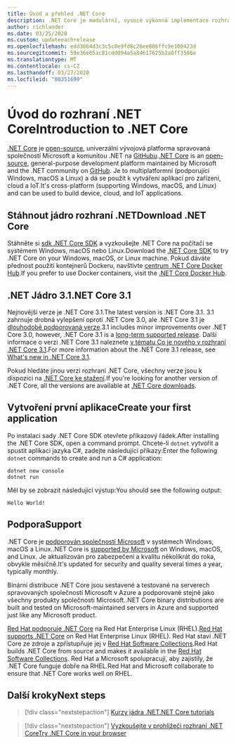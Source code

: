 ```yaml
---
title: Úvod a přehled .NET Core
description: .NET Core je modulární, vysoce výkonná implementace rozhraní .NET pro vytváření aplikací pro Windows, Linux a macOS. Další informace o .NET Core pro started a) začínáme.
author: richlander
ms.date: 03/25/2020
ms.custom: updateeachrelease
ms.openlocfilehash: edd3864d3c3c5c0e9fd8c26ee806ffc9e100423d
ms.sourcegitcommit: 59e36e65ac81cdd094a5a84617625b2a0ff3506e
ms.translationtype: MT
ms.contentlocale: cs-CZ
ms.lasthandoff: 03/27/2020
ms.locfileid: "80351699"
---
```

# <a name="introduction-to-net-core"></a><span data-ttu-id="289b7-104">Úvod do rozhraní .NET Core</span><span class="sxs-lookup"><span data-stu-id="289b7-104">Introduction to .NET Core</span></span>

<span data-ttu-id="289b7-105">[.NET Core](about.md) je [open-source](https://github.com/dotnet/runtime/blob/master/LICENSE.TXT), univerzální vývojová platforma spravovaná společností Microsoft a komunitou .NET na [GitHubu](https://github.com/dotnet/core).</span><span class="sxs-lookup"><span data-stu-id="289b7-105">[.NET Core](about.md) is an [open-source](https://github.com/dotnet/runtime/blob/master/LICENSE.TXT), general-purpose development platform maintained by Microsoft and the .NET community on [GitHub](https://github.com/dotnet/core).</span></span> <span data-ttu-id="289b7-106">Je to multiplatformní (podporující Windows, macOS a Linux) a dá se použít k vytváření aplikací pro zařízení, cloud a IoT.</span><span class="sxs-lookup"><span data-stu-id="289b7-106">It's cross-platform (supporting Windows, macOS, and Linux) and can be used to build device, cloud, and IoT applications.</span></span>

## <a name="download-net-core"></a><span data-ttu-id="289b7-107">Stáhnout jádro rozhraní .NET</span><span class="sxs-lookup"><span data-stu-id="289b7-107">Download .NET Core</span></span>

<span data-ttu-id="289b7-108">Stáhněte si [sdk .NET Core SDK](https://dotnet.microsoft.com/download) a vyzkoušejte .NET Core na počítači se systémem Windows, macOS nebo Linux.</span><span class="sxs-lookup"><span data-stu-id="289b7-108">Download the [.NET Core SDK](https://dotnet.microsoft.com/download) to try .NET Core on your Windows, macOS, or Linux machine.</span></span> <span data-ttu-id="289b7-109">Pokud dáváte přednost použití kontejnerů Dockeru, navštivte [centrum .NET Core Docker Hub](https://hub.docker.com/_/microsoft-dotnet-core/).</span><span class="sxs-lookup"><span data-stu-id="289b7-109">If you prefer to use Docker containers, visit the [.NET Core Docker Hub](https://hub.docker.com/_/microsoft-dotnet-core/).</span></span>

## <a name="net-core-31"></a><span data-ttu-id="289b7-110">.NET Jádro 3.1</span><span class="sxs-lookup"><span data-stu-id="289b7-110">.NET Core 3.1</span></span>

<span data-ttu-id="289b7-111">Nejnovější verze je .NET Core 3.1.</span><span class="sxs-lookup"><span data-stu-id="289b7-111">The latest version is .NET Core 3.1.</span></span> <span data-ttu-id="289b7-112">3.1 zahrnuje drobná vylepšení oproti .NET Core 3.0, ale .NET Core 3.1 je [dlouhodobě podporovaná verze](https://dotnet.microsoft.com/platform/support/policy/dotnet-core).</span><span class="sxs-lookup"><span data-stu-id="289b7-112">3.1 includes minor improvements over .NET Core 3.0, however, .NET Core 3.1 is a [long-term supported release](https://dotnet.microsoft.com/platform/support/policy/dotnet-core).</span></span> <span data-ttu-id="289b7-113">Další informace o verzi .NET Core 3.1 naleznete [v tématu Co je nového v rozhraní .NET Core 3.1](./whats-new/dotnet-core-3-1.md).</span><span class="sxs-lookup"><span data-stu-id="289b7-113">For more information about the .NET Core 3.1 release, see [What's new in .NET Core 3.1](./whats-new/dotnet-core-3-1.md).</span></span>

<span data-ttu-id="289b7-114">Pokud hledáte jinou verzi rozhraní .NET Core, všechny verze jsou k dispozici na [.NET Core ke stažení](https://dotnet.microsoft.com/download/dotnet-core).</span><span class="sxs-lookup"><span data-stu-id="289b7-114">If you're looking for another version of .NET Core, all the versions are available at [.NET Core downloads](https://dotnet.microsoft.com/download/dotnet-core).</span></span>

## <a name="create-your-first-application"></a><span data-ttu-id="289b7-115">Vytvoření první aplikace</span><span class="sxs-lookup"><span data-stu-id="289b7-115">Create your first application</span></span>

<span data-ttu-id="289b7-116">Po instalaci sady .NET Core SDK otevřete příkazový řádek.</span><span class="sxs-lookup"><span data-stu-id="289b7-116">After installing the .NET Core SDK, open a command prompt.</span></span> <span data-ttu-id="289b7-117">Chcete-li `dotnet` vytvořit a spustit aplikaci jazyka C#, zadejte následující příkazy:</span><span class="sxs-lookup"><span data-stu-id="289b7-117">Enter the following `dotnet` commands to create and run a C# application:</span></span>

```dotnetcli
dotnet new console
dotnet run
```

<span data-ttu-id="289b7-118">Měl by se zobrazit následující výstup:</span><span class="sxs-lookup"><span data-stu-id="289b7-118">You should see the following output:</span></span>

```output
Hello World!
```

## <a name="support"></a><span data-ttu-id="289b7-119">Podpora</span><span class="sxs-lookup"><span data-stu-id="289b7-119">Support</span></span>

<span data-ttu-id="289b7-120">.NET Core je [podporován společností Microsoft](https://dotnet.microsoft.com/platform/support/policy) v systémech Windows, macOS a Linux.</span><span class="sxs-lookup"><span data-stu-id="289b7-120">.NET Core is [supported by Microsoft](https://dotnet.microsoft.com/platform/support/policy) on Windows, macOS, and Linux.</span></span> <span data-ttu-id="289b7-121">Je aktualizován pro zabezpečení a kvalitu několikrát do roka, obvykle měsíčně.</span><span class="sxs-lookup"><span data-stu-id="289b7-121">It's updated for security and quality several times a year, typically monthly.</span></span>

<span data-ttu-id="289b7-122">Binární distribuce .NET Core jsou sestavené a testované na serverech spravovaných společností Microsoft v Azure a podporované stejně jako všechny produkty společnosti Microsoft.</span><span class="sxs-lookup"><span data-stu-id="289b7-122">.NET Core binary distributions are built and tested on Microsoft-maintained servers in Azure and supported just like any Microsoft product.</span></span>

<span data-ttu-id="289b7-123">[Red Hat podporuje .NET Core](http://redhatloves.net/) na Red Hat Enterprise Linux (RHEL).</span><span class="sxs-lookup"><span data-stu-id="289b7-123">[Red Hat supports .NET Core](http://redhatloves.net/) on Red Hat Enterprise Linux (RHEL).</span></span> <span data-ttu-id="289b7-124">Red Hat staví .NET Core ze zdroje a zpřístupňuje jej v [Red Hat Software Collections](https://developers.redhat.com/products/softwarecollections/overview/).</span><span class="sxs-lookup"><span data-stu-id="289b7-124">Red Hat builds .NET Core from source and makes it available in the [Red Hat Software Collections](https://developers.redhat.com/products/softwarecollections/overview/).</span></span> <span data-ttu-id="289b7-125">Red Hat a Microsoft spolupracují, aby zajistily, že .NET Core funguje dobře na RHEL.</span><span class="sxs-lookup"><span data-stu-id="289b7-125">Red Hat and Microsoft collaborate to ensure that .NET Core works well on RHEL.</span></span>

## <a name="next-steps"></a><span data-ttu-id="289b7-126">Další kroky</span><span class="sxs-lookup"><span data-stu-id="289b7-126">Next steps</span></span>

> [!div class="nextstepaction"]
> [<span data-ttu-id="289b7-127">Kurzy jádra .NET</span><span class="sxs-lookup"><span data-stu-id="289b7-127">.NET Core tutorials</span></span>](tutorials/index.md)

> [!div class="nextstepaction"]
> [<span data-ttu-id="289b7-128">Vyzkoušejte v prohlížeči rozhraní .NET Core</span><span class="sxs-lookup"><span data-stu-id="289b7-128">Try .NET Core in your browser</span></span>](../csharp/tutorials/intro-to-csharp/numbers-in-csharp.yml)
